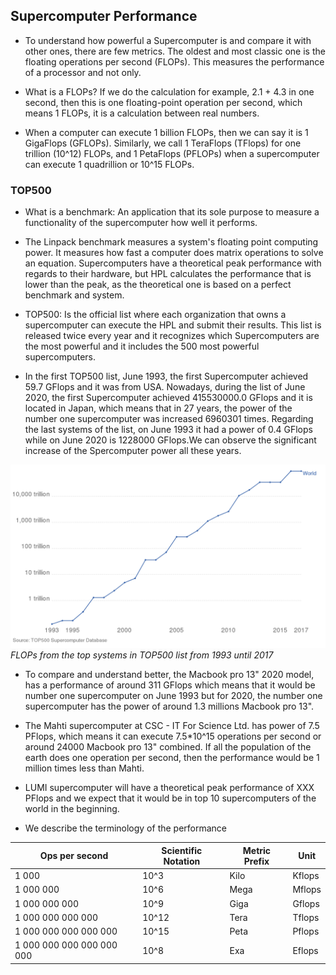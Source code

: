 ## Supercomputer Performance


* To understand how powerful a Supercomputer is and compare it with other ones, there are few metrics. The oldest and most classic one is the floating operations per second (FLOPs). This measures the performance of a processor and not only.

* What is a FLOPs? If we do the calculation for example, 2.1 + 4.3  in one second, then this is one floating-point operation per second, which means 1 FLOPs, it is a calculation between real numbers.

* When a computer can execute 1 billion FLOPs, then we can say it is 1 GigaFlops (GFLOPs). Similarly, we call 1 TeraFlops (TFlops) for one trillion (10^12) FLOPs, and 1 PetaFlops (PFLOPs) when a supercomputer can execute 1 quadrillion or 10^15 FLOPs.

### TOP500

* What is a benchmark: An application that its sole purpose to measure a functionality of the supercomputer how well it performs. 

* The Linpack benchmark measures a system's floating point computing power. It measures how fast a computer does matrix operations to solve an equation. Supercomputers have a theoretical peak performance with regards to their hardware, but HPL calculates the performance that is lower than the peak, as the theoretical one is based on a perfect benchmark and system.

* TOP500: Is the official list where each organization that owns a supercomputer can execute the HPL and submit their results. This list is released twice every year and it recognizes which Supercomputers are the most powerful and it includes the 500 most powerful supercomputers.

* In the first TOP500 list, June 1993, the first Supercomputer achieved 59.7 GFlops and it was from USA. Nowadays, during the list of June 2020, the first Supercomputer achieved 415530000.0 GFlops and it is located in Japan, which means that in 27 years, the power of the number one supercomputer was increased 6960301 times. Regarding the last systems of the list, on June 1993 it had a power of 0.4 GFlops while on June 2020 is 1228000 GFlops.We can observe the significant increase of the Spercomputer power all these years.


!["TOP500 Flops"](./images/flops.png)
*FLOPs from the top systems in TOP500 list from 1993 until 2017*


* To compare and understand better, the Macbook pro 13" 2020 model, has a performance of around 311 GFlops which means that it would be number one supercomputer on June 1993 but for 2020, the number one supercomputer has the power of around 1.3 millions Macbook pro 13".

* The Mahti supercomputer at CSC - IT For Science Ltd. has power of 7.5 PFlops, which means it can execute 7.5*10^15 operations per second or around 24000 Macbook pro 13" combined. If all the population of the earth does one operation per second, then the performance would be 1 million times less than Mahti.  

* LUMI supercomputer will have a theoretical peak performance of XXX PFlops and we expect that it would be in top 10 supercomputers of the world in the beginning. 

* We describe the terminology of the performance

| Ops per second              | Scientific Notation | Metric Prefix | Unit   |
|-----------------------------|---------------------|---------------|--------|
| 1 000                       |        10^3         |  Kilo         | Kflops |
| 1 000 000                   |        10^6         |  Mega         | Mflops |
| 1 000 000 000               |        10^9         |  Giga         | Gflops |
| 1 000 000 000 000           |        10^12        |  Tera         | Tflops |
| 1 000 000 000 000 000       |        10^15        |  Peta         | Pflops |
| 1 000 000 000 000 000 000   |        10^8         |  Exa          | Eflops |

